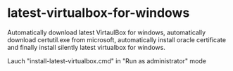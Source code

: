 latest-virtualbox-for-windows
=============================

Automatically download latest VirtaulBox for windows, automatically download certutil.exe from microsoft, automatically install oracle certificate and finally install silently latest virtualbox for windows.

Lauch "install-latest-virtualbox.cmd" in "Run as administrator" mode
